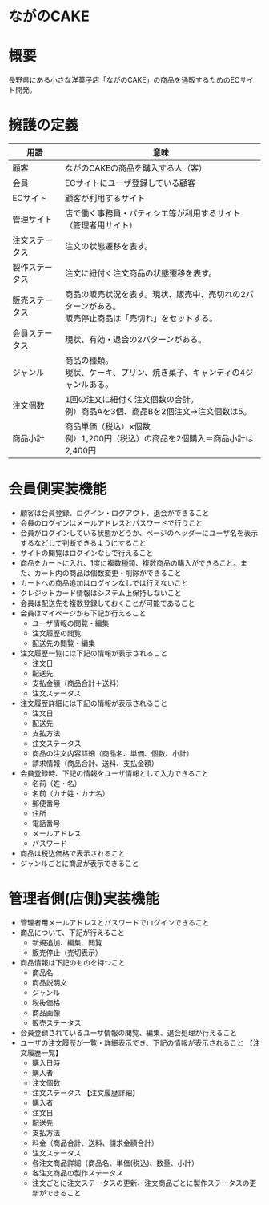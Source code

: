# ながのCAKE

# 概要
長野県にある小さな洋菓子店「ながのCAKE」の商品を通販するためのECサイト開発。

# 擁護の定義
|  用語  |  意味  |
| ---- | ---- |
|  顧客  |  ながのCAKEの商品を購入する人（客）  |
|  会員  |  ECサイトにユーザ登録している顧客  |
|  ECサイト  |  顧客が利用するサイト  |
|  管理サイト  |  店で働く事務員・パティシエ等が利用するサイト（管理者用サイト）  |
|  注文ステータス  |  注文の状態遷移を表す。  |
|  製作ステータス  |  注文に紐付く注文商品の状態遷移を表す。  |
|  販売ステータス  |  商品の販売状況を表す。現状、販売中、売切れの2パターンがある。<br>販売停止商品は「売切れ」をセットする。  |
|  会員ステータス  |  現状、有効・退会の2パターンがある。  |
|  ジャンル  |  商品の種類。<br>現状、ケーキ、プリン、焼き菓子、キャンディの4ジャンルある。  |
|  注文個数  |  1回の注文に紐付く注文個数の合計。<br>例）商品Aを3個、商品Bを2個注文→注文個数は5。  |
|  商品小計  |  商品単価（税込）×個数<br>例）1,200円（税込）の商品を2個購入＝商品小計は2,400円  |

# 会員側実装機能
- 顧客は会員登録、ログイン・ログアウト、退会ができること
- 会員のログインはメールアドレスとパスワードで行うこと
- 会員がログインしている状態かどうか、ページのヘッダーにユーザ名を表示するなどして判断できるようにすること
- サイトの閲覧はログインなしで行えること
- 商品をカートに入れ、1度に複数種類、複数商品の購入ができること。また、カート内の商品は個数変更・削除ができること
- カートへの商品追加はログインなしでは行えないこと
- クレジットカード情報はシステム上保持しないこと
- 会員は配送先を複数登録しておくことが可能であること
- 会員はマイページから下記が行えること
  - ユーザ情報の閲覧・編集
  - 注文履歴の閲覧
  - 配送先の閲覧・編集
- 注文履歴一覧には下記の情報が表示されること
  - 注文日
  - 配送先
  - 支払金額（商品合計＋送料）
  - 注文ステータス
- 注文履歴詳細には下記の情報が表示されること
  - 注文日
  - 配送先
  - 支払方法
  - 注文ステータス
  - 商品の注文内容詳細（商品名、単価、個数、小計）
  - 請求情報（商品合計、送料、支払金額）
- 会員登録時、下記の情報をユーザ情報として入力できること
  - 名前（姓・名）
  - 名前（カナ姓・カナ名）
  - 郵便番号
  - 住所
  - 電話番号
  - メールアドレス
  - パスワード
- 商品は税込価格で表示されること
- ジャンルごとに商品が表示できること

# 管理者側(店側)実装機能
- 管理者用メールアドレスとパスワードでログインできること
- 商品について、下記が行えること
  - 新規追加、編集、閲覧
  - 販売停止（売切表示）
- 商品情報は下記のものを持つこと
  - 商品名
  - 商品説明文
  - ジャンル
  - 税抜価格
  - 商品画像
  - 販売ステータス
- 会員登録されているユーザ情報の閲覧、編集、退会処理が行えること
- ユーザの注文履歴が一覧・詳細表示でき、下記の情報が表示されること
【注文履歴一覧】
  - 購入日時
  - 購入者
  - 注文個数
  - 注文ステータス
【注文履歴詳細】
  - 購入者
  - 注文日
  - 配送先
  - 支払方法
  - 料金（商品合計、送料、請求金額合計）
  - 注文ステータス
  - 各注文商品詳細（商品名、単価(税込)、数量、小計）
  - 各注文商品の製作ステータス
  - 注文ごとに注文ステータスの更新、注文商品ごとに製作ステータスの更新ができること